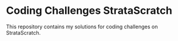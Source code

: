 # Coding Challenges StrataScratch
This repository contains my solutions for coding challenges on StrataScratch.
